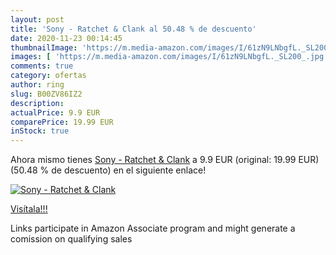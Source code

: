 ```yaml
---
layout: post
title: 'Sony - Ratchet & Clank al 50.48 % de descuento'
date: 2020-11-23 00:14:45
thumbnailImage: 'https://m.media-amazon.com/images/I/61zN9LNbgfL._SL200_.jpg'
images: [ 'https://m.media-amazon.com/images/I/61zN9LNbgfL._SL200_.jpg' ]
comments: true
category: ofertas
author: ring
slug: B00ZV86IZ2
description:
actualPrice: 9.9 EUR
comparePrice: 19.99 EUR
inStock: true
---
```


Ahora mismo tienes [Sony - Ratchet & Clank](https://www.amazon.es/dp/B00ZV86IZ2/?tag=tolees-21) a 9.9 EUR (original: 19.99 EUR) (50.48 %  de descuento) en el siguiente enlace!

[![Sony - Ratchet & Clank](https://m.media-amazon.com/images/I/61zN9LNbgfL._SL200_.jpg)](https://www.amazon.es/dp/B00ZV86IZ2/?tag=tolees-21)

[Visítala!!!](https://www.amazon.es/dp/B00ZV86IZ2/?tag=tolees-21)

Links participate in Amazon Associate program and might generate a comission on qualifying sales
